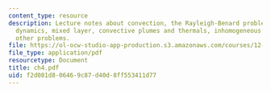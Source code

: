```yaml
---
content_type: resource
description: Lecture notes about convection, the Rayleigh-Benard problem, nonlinear
  dynamics, mixed layer, convective plumes and thermals, inhomogeneous forcing, and
  other problems.
file: https://ol-ocw-studio-app-production.s3.amazonaws.com/courses/12-820-turbulence-in-the-ocean-and-atmosphere-spring-2006/f2d081d806469c87d40d8ff553411d77_ch4.pdf
file_type: application/pdf
resourcetype: Document
title: ch4.pdf
uid: f2d081d8-0646-9c87-d40d-8ff553411d77
---
```

